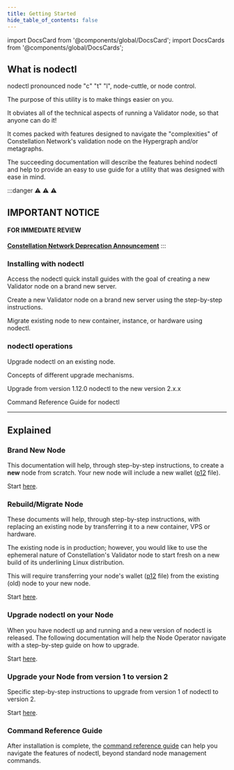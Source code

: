```yaml
---
title: Getting Started
hide_table_of_contents: false
---
```


import DocsCard from '@components/global/DocsCard';
import DocsCards from '@components/global/DocsCards';

<head>
  <title>Constellation nodectl utility</title>
  <meta
    name="description"
    content="Constellation nodectl utility"
  />
</head>

## What is nodectl

nodectl pronounced node "c" "t" "l", node-cuttle, or node control.

The purpose of this utility is to make things easier on you.  

It obviates all of the technical aspects of running a Validator node, so that anyone can do it!  

It comes packed with features designed to navigate the "complexities" of Constellation Network's validation node on the Hypergraph and/or metagraphs. 

The succeeding documentation will describe the features behind nodectl and help to provide an easy to use guide for a utility that was designed with ease in mind.

:::danger ⚠️ ⚠️ ⚠️
## IMPORTANT NOTICE 
#### FOR IMMEDIATE REVIEW 

**[Constellation Network Deprecation Announcement](/validate/automated/getting-started/deprecation-notice)**
:::

### Installing with nodectl

<DocsCards>
  <DocsCard header="Quick Start Guides" href="/validate/quick-start/index" img="/img/home/apps.jpg">
    <p>Access the nodectl quick install guides with the goal of creating a new Validator node on a brand new server.</p>
  </DocsCard>

  <DocsCard header="Build New Node | Step-by-Step" href="/validate/automated/install/nodectl-install-types" img="/img/home/state-channel.jpg">
    <p>Create a new Validator node on a brand new server using the step-by-step instructions.</p>
  </DocsCard>

  <DocsCard header="Migrate Node" href="/validate/automated/migrate/nodectl-migrate" img="/img/home/community.jpg">
    <p>Migrate existing node to new container, instance, or hardware using nodectl.</p>
  </DocsCard>
</DocsCards>

### nodectl operations

<DocsCards>
  <DocsCard header="Upgrade" href="/validate/automated/upgrade/nodectl-upgrade-qs" img="/img/home/core-concepts.jpg">
    <p>Upgrade nodectl on an existing node.</p>
  </DocsCard>

  <DocsCard header="Upgrade Concepts" href="/validate/automated/upgrade/nodectl-upgrade-concepts" img="/img/home/community.jpg">
    <p>Concepts of different upgrade mechanisms.</p>
  </DocsCard>

  <DocsCard header="v1.12.0 to v2.x.x" href="/validate/automated/nodectl-migrate-v1" img="/img/home/core-concepts.jpg">
    <p>Upgrade from version 1.12.0 nodectl to the new version 2.x.x</p>
  </DocsCard>
  
  <DocsCard header="Command Reference" href="/validate/automated/nodectl-commands" img="/img/home/stargazer.jpg">
    <p>Command Reference Guide for nodectl</p>
  </DocsCard>
</DocsCards>

---

## Explained
### Brand New Node

This documentation will help, through step-by-step instructions, to create a **new** node from scratch.  Your new node will include a new wallet ([p12](/validate/automated/install/nodectl-install-p12) file).

Start [here](/validate/automated/getting-started/installationGettingStarted).

### Rebuild/Migrate Node

These documents will help, through step-by-step instructions, with replacing an existing node by transferring it to a new container, VPS or hardware.

The existing node is in production; however, you would like to use the ephemeral nature of Constellation's Validator node to start fresh on a new build of its underlining Linux distribution.  

This will require transferring your node's wallet ([p12](/validate/automated/nodectlInstall#what-is-a-p12-file) file) from the existing (old) node to your new node.

Start [here](/validate/automated/migrate/nodectl-migrate).

### Upgrade nodectl on your Node

When you have nodectl up and running and a new version of nodectl is released.  The following documentation will help the Node Operator navigate with a step-by-step guide on how to upgrade.

Start [here](/validate/automated/upgrade/nodectl-upgrade-qs).

### Upgrade your Node from version 1 to version 2

Specific step-by-step instructions to upgrade from version 1 of nodectl to version 2.

Start [here](/validate/automated/nodectl-migrate-v1).

### Command Reference Guide

After installation is complete, the [command reference guide](/validate/automated/nodectl-commands) can help you navigate the features of nodectl, beyond standard node management commands.